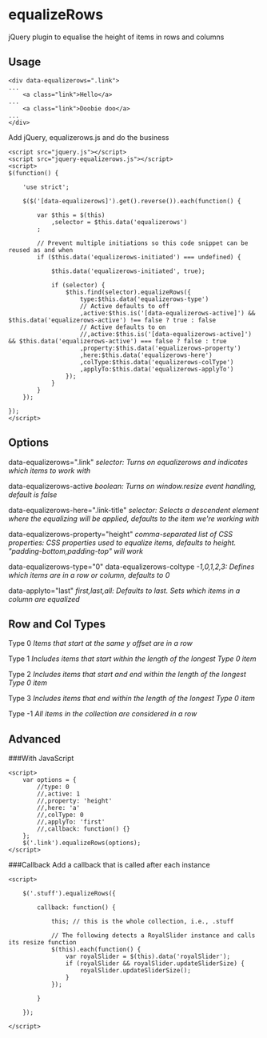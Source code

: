equalizeRows
============

jQuery plugin to equalise the height of items in rows and columns


Usage
-----

```
<div data-equalizerows=".link">
...
	<a class="link">Hello</a>
...
	<a class="link">Doobie doo</a>
...
</div>
```
Add jQuery, equalizerows.js and do the business
```
<script src="jquery.js"></script>
<script src="jquery-equalizerows.js"></script>
<script>
$(function() {

	'use strict';

    $($('[data-equalizerows]').get().reverse()).each(function() {

        var $this = $(this)
            ,selector = $this.data('equalizerows')
        ;

		// Prevent multiple initiations so this code snippet can be reused as and when
		if ($this.data('equalizerows-initiated') === undefined) {

			$this.data('equalizerows-initiated', true);

			if (selector) {
				$this.find(selector).equalizeRows({
					type:$this.data('equalizerows-type')
					// Active defaults to off
					,active:$this.is('[data-equalizerows-active]') && $this.data('equalizerows-active') !== false ? true : false
					// Active defaults to on
					//,active:$this.is('[data-equalizerows-active]') && $this.data('equalizerows-active') === false ? false : true
					,property:$this.data('equalizerows-property')
					,here:$this.data('equalizerows-here')
					,colType:$this.data('equalizerows-colType')
					,applyTo:$this.data('equalizerows-applyTo')
				});
			}
		}
    });

});
</script>
```


Options
-------

data-equalizerows=".link"
_selector: Turns on equalizerows and indicates which items to work with_

data-equalizerows-active
_boolean: Turns on window.resize event handling, default is false_

data-equalizerows-here=".link-title"
_selector: Selects a descendent element where the equalizing will be applied, defaults to the item we're working with_

data-equalizerows-property="height"
_comma-separated list of CSS properties: CSS properties used to equalize items, defaults to height. "padding-bottom,padding-top" will work_

data-equalizerows-type="0"
data-equalizerows-coltype
_-1,0,1,2,3: Defines which items are in a row or column, defaults to 0_

data-applyto="last"
_first,last,all: Defaults to last. Sets which items in a column are equalized_


Row and Col Types
-----------------

Type 0
_Items that start at the same y offset are in a row_

Type 1
_Includes items that start within the length of the longest Type 0 item_

Type 2
_Includes items that start and end within the length of the longest Type 0 item_

Type 3
_Includes items that end within the length of the longest Type 0 item_

Type -1
_All items in the collection are considered in a row_


Advanced
--------

###With JavaScript
```
<script>
	var options = {
		//type: 0
		//,active: 1
		//,property: 'height'
		//,here: 'a'
		//,colType: 0
		//,applyTo: 'first'
		//,callback: function() {}
	};
	$('.link').equalizeRows(options);
</script>
```

###Callback
Add a callback that is called after each instance
```
<script>

    $('.stuff').equalizeRows({

		callback: function() {

			this; // this is the whole collection, i.e., .stuff

			// The following detects a RoyalSlider instance and calls its resize function
			$(this).each(function() {
				var royalSlider = $(this).data('royalSlider');
				if (royalSlider && royalSlider.updateSliderSize) {
					royalSlider.updateSliderSize();
				}
			});

		}

	});

</script>
```
